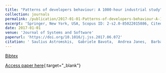 ```yaml
---
title: "Patterns of developers behaviour: A 1000-hour industrial study"
collection: journals
permalink: /publication/2017-01-01-Patterns-of-developers-behaviour-A-1000-hour-industrial-study
excerpt: 'Springer, New York, USA, Scopus ID: 2-s2.0-85022015886, Cited by: 3'
date: 2017-01-01
venue: 'Journal of Systems and Software'
paperurl: 'https://doi.org/10.1016/j.jss.2017.06.072'
citation: ' Saulius Astromskis,  Gabriele Bavota,  Andrea Janes,  Barbara Russo,  Massimiliano Di Penta, &quot;Patterns of developers behaviour: A 1000-hour industrial study.&quot; Journal of Systems and Software, 2017.'
---
```

[Bibtex](https://dblp.org/rec/bib/journals/jss/AstromskisBJRP17)

[Access paper here](https://doi.org/10.1016/j.jss.2017.06.072){:target="_blank"}
